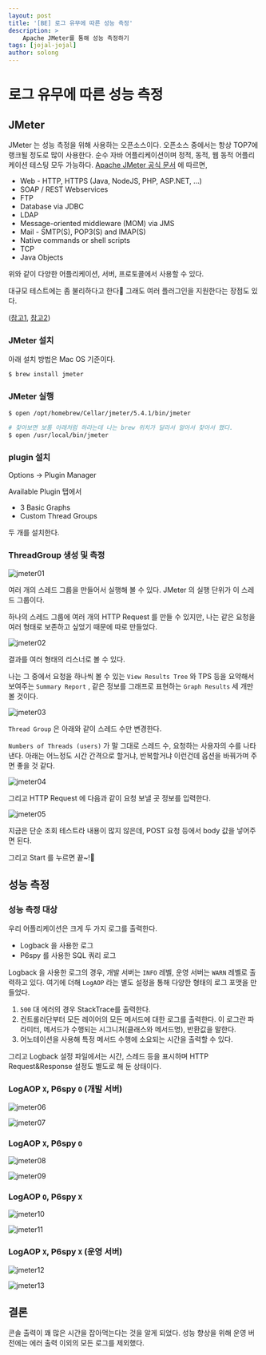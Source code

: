 ```yaml
---
layout: post
title: '[BE] 로그 유무에 따른 성능 측정'
description: >
    Apache JMeter를 통해 성능 측정하기
tags: [jojal-jojal]
author: solong
---
```


# 로그 유무에 따른 성능 측정

## JMeter

JMeter 는 성능 측정을 위해 사용하는 오픈소스이다. 오픈소스 중에서는 항상 TOP7에 랭크될 정도로 많이 사용한다. 순수 자바 어플리케이션이며 정적, 동적, 웹 동적 어플리케이션 테스팅 모두 가능하다. [Apache JMeter 공식 문서](https://jmeter.apache.org/) 에 따르면,

- Web - HTTP, HTTPS (Java, NodeJS, PHP, ASP.NET, …)
- SOAP / REST Webservices
- FTP
- Database via JDBC
- LDAP
- Message-oriented middleware (MOM) via JMS
- Mail - SMTP(S), POP3(S) and IMAP(S)
- Native commands or shell scripts
- TCP
- Java Objects

위와 같이 다양한 어플리케이션, 서버, 프로토콜에서 사용할 수 있다.

대규모 테스트에는 좀 불리하다고 한다🤔  그래도 여러 플러그인을 지원한다는 장점도 있다.

([참고1](https://testguild.com/load-testing-tools/), [참고2](https://jybaek.tistory.com/889))

### JMeter 설치
아래 설치 방법은 Mac OS 기준이다.

```bash
$ brew install jmeter
```

### JMeter 실행

```bash
$ open /opt/homebrew/Cellar/jmeter/5.4.1/bin/jmeter

# 찾아보면 보통 아래처럼 하라는데 나는 brew 위치가 달라서 알아서 찾아서 했다.
$ open /usr/local/bin/jmeter
```

### plugin 설치

Options → Plugin Manager

Available Plugin 탭에서

- 3 Basic Graphs
- Custom Thread Groups

두 개를 설치한다.

### ThreadGroup 생성 및 측정

![jmeter01](/assets/img/jmeter/JMeter_01.png)

여러 개의 스레드 그룹을 만들어서 실행해 볼 수 있다. JMeter 의 실행 단위가 이 스레드 그룹이다.

하나의 스레드 그룹에 여러 개의 HTTP Request 를 만들 수 있지만, 나는 같은 요청을 여러 형태로 보존하고 싶었기 때문에 따로 만들었다.

![jmeter02](/assets/img/jmeter/JMeter_02.png)

결과를 여러 형태의 리스너로 볼 수 있다.

나는 그 중에서 요청을 하나씩 볼 수 있는 `View Results Tree` 와 TPS 등을 요약해서 보여주는 `Summary Report` , 같은 정보를 그래프로 표현하는 `Graph Results` 세 개만 볼 것이다.

![jmeter03](/assets/img/jmeter/JMeter_03.png)

`Thread Group` 은 아래와 같이 스레드 수만 변경한다.

`Numbers of Threads (users)` 가 말 그대로 스레드 수, 요청하는 사용자의 수를 나타낸다. 아래는 어느정도 시간 간격으로 할거냐, 반복할거냐 이런건데 옵션을 바꿔가며 주면 좋을 것 같다.

![jmeter04](/assets/img/jmeter/JMeter_04.png)

그리고 HTTP Request 에 다음과 같이 요청 보낼 곳 정보를 입력한다.

![jmeter05](/assets/img/jmeter/JMeter_05.png)

지금은 단순 조회 테스트라 내용이 많지 않은데, POST 요청 등에서 body 값을 넣어주면 된다.

그리고 Start 를 누르면 끝~!🕺

## 성능 측정

### 성능 측정 대상

우리 어플리케이션은 크게 두 가지 로그를 출력한다.

- Logback 을 사용한 로그
- P6spy 를 사용한 SQL 쿼리 로그

Logback 을 사용한 로그의 경우, 개발 서버는 `INFO` 레벨, 운영 서버는 `WARN` 레벨로 출력하고 있다. 여기에 더해 `LogAOP` 라는 별도 설정을 통해 다양한 형태의 로그 포맷을 만들었다.

1. `500` 대 에러의 경우 StackTrace를 출력한다.
2. 컨트롤러단부터 모든 레이어의 모든 메서드에 대한 로그를 출력한다. 이 로그란 파라미터, 메서드가 수행되는 시그니처(클래스와 메서드명), 반환값을 말한다.
3. 어노테이션을 사용해 특정 메서드 수행에 소요되는 시간을 출력할 수 있다.

그리고 Logback 설정 파일에서는 시간, 스레드 등을 표시하며 HTTP Request&Response 설정도 별도로 해 둔 상태이다.

### LogAOP `X`, P6spy `O` (개발 서버)

![jmeter06](/assets/img/jmeter/JMeter_06.png)

![jmeter07](/assets/img/jmeter/JMeter_07.png)

### LogAOP `X`, P6spy `O`

![jmeter08](/assets/img/jmeter/JMeter_08.png)

![jmeter09](/assets/img/jmeter/JMeter_09.png)

### LogAOP `O`, P6spy `X`

![jmeter10](/assets/img/jmeter/JMeter_10.png)

![jmeter11](/assets/img/jmeter/JMeter_11.png)

### LogAOP `X`, P6spy `X` (운영 서버)

![jmeter12](/assets/img/jmeter/JMeter_12.png)

![jmeter13](/assets/img/jmeter/JMeter_13.png)

## 결론

콘솔 출력이 꽤 많은 시간을 잡아먹는다는 것을 알게 되었다. 성능 향상을 위해 운영 버전에는 에러 출력 이외의 모든 로그를 제외했다.